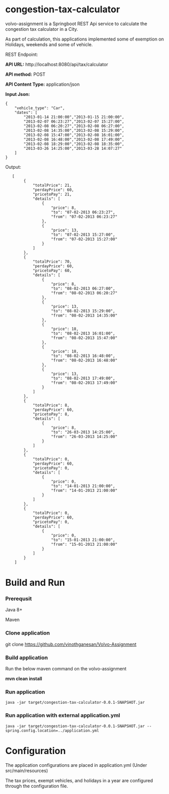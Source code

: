 # congestion-tax-calculator

volvo-assignment is a Springboot REST Api service to calculate the congestion  tax calculator in a City.

As part of calculation, this applications implemented some of exemption on Holidays, weekends and some of vehicle.

REST Endpoint:

**API URL:** http://localhost:8080/api/tax/calculator

**API method:** POST

**API Content Type:** application/json

**Input Json:** 

    {
	    "vehicle_type": "Car",
	    "dates": [
	        "2013-01-14 21:00:00","2013-01-15 21:00:00",
	        "2013-02-07 06:23:27","2013-02-07 15:27:00",
	        "2013-02-08 06:20:27","2013-02-08 06:27:00",
	        "2013-02-08 14:35:00","2013-02-08 15:29:00",
	        "2013-02-08 15:47:00","2013-02-08 16:01:00",
	        "2013-02-08 16:48:00","2013-02-08 17:49:00",
	        "2013-02-08 18:29:00","2013-02-08 18:35:00",
	        "2013-03-26 14:25:00","2013-03-28 14:07:27"
	    ]
	}
	
   Output: 

       [
		    {
		        "totalPrice": 21,
		        "perdayPrice": 60,
		        "pricetoPay": 21,
		        "details": [
		            {
		                "price": 8,
		                "to": "07-02-2013 06:23:27",
		                "from": "07-02-2013 06:23:27"
		            },
		            {
		                "price": 13,
		                "to": "07-02-2013 15:27:00",
		                "from": "07-02-2013 15:27:00"
		            }
		        ]
		    },
		    {
		        "totalPrice": 70,
		        "perdayPrice": 60,
		        "pricetoPay": 60,
		        "details": [
		            {
		                "price": 8,
		                "to": "08-02-2013 06:27:00",
		                "from": "08-02-2013 06:20:27"
		            },
		            {
		                "price": 13,
		                "to": "08-02-2013 15:29:00",
		                "from": "08-02-2013 14:35:00"
		            },
		            {
		                "price": 18,
		                "to": "08-02-2013 16:01:00",
		                "from": "08-02-2013 15:47:00"
		            },
		            {
		                "price": 18,
		                "to": "08-02-2013 16:48:00",
		                "from": "08-02-2013 16:48:00"
		            },
		            {
		                "price": 13,
		                "to": "08-02-2013 17:49:00",
		                "from": "08-02-2013 17:49:00"
		            }
		        ]
		    },
		    {
		        "totalPrice": 8,
		        "perdayPrice": 60,
		        "pricetoPay": 8,
		        "details": [
		            {
		                "price": 8,
		                "to": "26-03-2013 14:25:00",
		                "from": "26-03-2013 14:25:00"
		            }
		        ]
		    },
		    {
		        "totalPrice": 0,
		        "perdayPrice": 60,
		        "pricetoPay": 0,
		        "details": [
		            {
		                "price": 0,
		                "to": "14-01-2013 21:00:00",
		                "from": "14-01-2013 21:00:00"
		            }
		        ]
		    },
		    {
		        "totalPrice": 0,
		        "perdayPrice": 60,
		        "pricetoPay": 0,
		        "details": [
		            {
		                "price": 0,
		                "to": "15-01-2013 21:00:00",
		                "from": "15-01-2013 21:00:00"
		            }
		        ]
		    }
		]

# Build and Run

### Prerequsit

Java 8+

Maven

### Clone application 
git clone https://github.com/vinothganesan/Volvo-Assignment

### Build application 

Run the below maven command on the volvo-assignment

**mvn clean install**

### Run application

    java -jar target/congestion-tax-calculator-0.0.1-SNAPSHOT.jar

### Run application with external application.yml

    java -jar target/congestion-tax-calculator-0.0.1-SNAPSHOT.jar --spring.config.location=../application.yml

# Configuration
The application configurations are placed in application.yml (Under src/main/resources)

The tax prices, exempt vehicles, and holidays in a year are configured through the configuration file.
